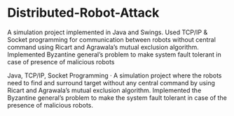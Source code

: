 # Distributed-Robot-Attack
A simulation project implemented in Java and Swings. Used TCP/IP &amp; Socket programming for communication between robots without central command using Ricart and Agrawala’s mutual exclusion algorithm. Implemented Byzantine general’s problem to make system fault tolerant in case of presence of malicious robots


Java, TCP/IP, Socket Programming · A simulation project where the robots need to find and surround target without any central command by using Ricart and Agrawala’s mutual exclusion algorithm. 
Implemented the Byzantine general’s problem to make the system fault tolerant in case of the presence of malicious robots.
